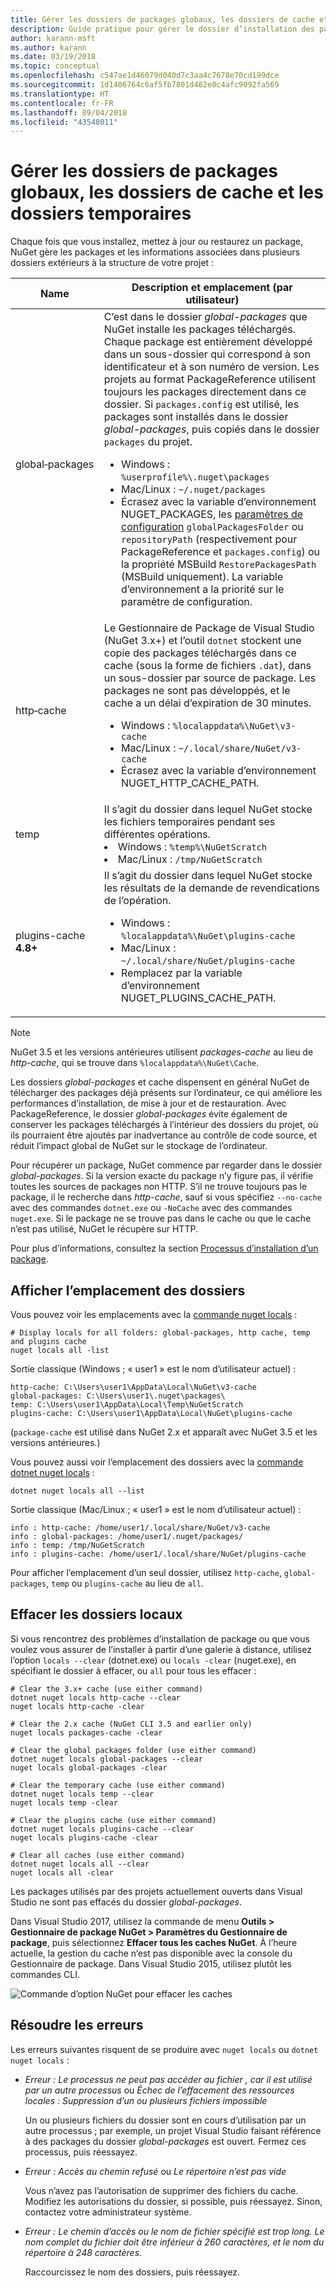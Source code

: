 ```yaml
---
title: Gérer les dossiers de packages globaux, les dossiers de cache et les dossiers temporaires dans NuGet
description: Guide pratique pour gérer le dossier d’installation des packages globaux, le cache de package et les dossiers temporaires présents sur un ordinateur et utilisés lors de l’installation, la restauration et la mise à jour de packages.
author: karann-msft
ms.author: karann
ms.date: 03/19/2018
ms.topic: conceptual
ms.openlocfilehash: c547ae1d46079d040d7c3aa4c7678e70cd199dce
ms.sourcegitcommit: 1d1406764c6af5fb7801d462e0c4afc9092fa569
ms.translationtype: HT
ms.contentlocale: fr-FR
ms.lasthandoff: 09/04/2018
ms.locfileid: "43548011"
---
```

# <a name="managing-the-global-packages-cache-and-temp-folders"></a>Gérer les dossiers de packages globaux, les dossiers de cache et les dossiers temporaires

Chaque fois que vous installez, mettez à jour ou restaurez un package, NuGet gère les packages et les informations associées dans plusieurs dossiers extérieurs à la structure de votre projet :

| Name | Description et emplacement (par utilisateur)|
| --- | --- |
| global&#8209;packages | C’est dans le dossier *global-packages* que NuGet installe les packages téléchargés. Chaque package est entièrement développé dans un sous-dossier qui correspond à son identificateur et à son numéro de version. Les projets au format PackageReference utilisent toujours les packages directement dans ce dossier. Si `packages.config` est utilisé, les packages sont installés dans le dossier *global-packages*, puis copiés dans le dossier `packages` du projet.<br/><ul><li>Windows : `%userprofile%\.nuget\packages`</li><li>Mac/Linux : `~/.nuget/packages`</li><li>Écrasez avec la variable d’environnement NUGET_PACKAGES, les [paramètres de configuration](../reference/nuget-config-file.md#config-section) `globalPackagesFolder` ou `repositoryPath` (respectivement pour PackageReference et `packages.config`) ou la propriété MSBuild `RestorePackagesPath` (MSBuild uniquement). La variable d’environnement a la priorité sur le paramètre de configuration.</li></ul> |
| http&#8209;cache | Le Gestionnaire de Package de Visual Studio (NuGet 3.x+) et l’outil `dotnet` stockent une copie des packages téléchargés dans ce cache (sous la forme de fichiers `.dat`), dans un sous-dossier par source de package. Les packages ne sont pas développés, et le cache a un délai d’expiration de 30 minutes.<br/><ul><li>Windows : `%localappdata%\NuGet\v3-cache`</li><li>Mac/Linux : `~/.local/share/NuGet/v3-cache`</li><li>Écrasez avec la variable d’environnement NUGET_HTTP_CACHE_PATH.</li></ul> |
| temp | Il s’agit du dossier dans lequel NuGet stocke les fichiers temporaires pendant ses différentes opérations.<br/><li>Windows : `%temp%\NuGetScratch`</li><li>Mac/Linux : `/tmp/NuGetScratch`</li></ul> |
| plugins-cache **4.8+** | Il s’agit du dossier dans lequel NuGet stocke les résultats de la demande de revendications de l’opération.<br/><ul><li>Windows : `%localappdata%\NuGet\plugins-cache`</li><li>Mac/Linux : `~/.local/share/NuGet/plugins-cache`</li><li>Remplacez par la variable d’environnement NUGET_PLUGINS_CACHE_PATH.</li></ul> |

> [!Note]
> NuGet 3.5 et les versions antérieures utilisent *packages-cache* au lieu de *http-cache*, qui se trouve dans `%localappdata%\NuGet\Cache`.

Les dossiers *global-packages* et cache dispensent en général NuGet de télécharger des packages déjà présents sur l’ordinateur, ce qui améliore les performances d’installation, de mise à jour et de restauration. Avec PackageReference, le dossier *global-packages* évite également de conserver les packages téléchargés à l’intérieur des dossiers du projet, où ils pourraient être ajoutés par inadvertance au contrôle de code source, et réduit l’impact global de NuGet sur le stockage de l’ordinateur.

Pour récupérer un package, NuGet commence par regarder dans le dossier *global-packages*. Si la version exacte du package n’y figure pas, il vérifie toutes les sources de packages non HTTP. S’il ne trouve toujours pas le package, il le recherche dans *http-cache*, sauf si vous spécifiez `--no-cache` avec des commandes `dotnet.exe` ou `-NoCache` avec des commandes `nuget.exe`. Si le package ne se trouve pas dans le cache ou que le cache n’est pas utilisé, NuGet le récupère sur HTTP.

Pour plus d’informations, consultez la section [Processus d’installation d’un package](ways-to-install-a-package.md#what-happens-when-a-package-is-installed).

## <a name="viewing-folder-locations"></a>Afficher l’emplacement des dossiers

Vous pouvez voir les emplacements avec la [commande nuget locals](../tools/cli-ref-locals.md) :

```cli
# Display locals for all folders: global-packages, http cache, temp and plugins cache
nuget locals all -list
```

Sortie classique (Windows ; « user1 » est le nom d’utilisateur actuel) :

```output
http-cache: C:\Users\user1\AppData\Local\NuGet\v3-cache
global-packages: C:\Users\user1\.nuget\packages\
temp: C:\Users\user1\AppData\Local\Temp\NuGetScratch
plugins-cache: C:\Users\user1\AppData\Local\NuGet\plugins-cache
```

(`package-cache` est utilisé dans NuGet 2.x et apparaît avec NuGet 3.5 et les versions antérieures.)

Vous pouvez aussi voir l’emplacement des dossiers avec la [commande dotnet nuget locals](/dotnet/core/tools/dotnet-nuget-locals) :

```cli
dotnet nuget locals all --list
```

Sortie classique (Mac/Linux ; « user1 » est le nom d’utilisateur actuel) :

```output
info : http-cache: /home/user1/.local/share/NuGet/v3-cache
info : global-packages: /home/user1/.nuget/packages/
info : temp: /tmp/NuGetScratch
info : plugins-cache: /home/user1/.local/share/NuGet/plugins-cache
```

Pour afficher l’emplacement d’un seul dossier, utilisez `http-cache`, `global-packages`, `temp` ou `plugins-cache` au lieu de `all`.

## <a name="clearing-local-folders"></a>Effacer les dossiers locaux

Si vous rencontrez des problèmes d’installation de package ou que vous voulez vous assurer de l’installer à partir d’une galerie à distance, utilisez l’option `locals --clear` (dotnet.exe) ou `locals -clear` (nuget.exe), en spécifiant le dossier à effacer, ou `all` pour tous les effacer :

```cli
# Clear the 3.x+ cache (use either command)
dotnet nuget locals http-cache --clear
nuget locals http-cache -clear

# Clear the 2.x cache (NuGet CLI 3.5 and earlier only)
nuget locals packages-cache -clear

# Clear the global packages folder (use either command)
dotnet nuget locals global-packages --clear
nuget locals global-packages -clear

# Clear the temporary cache (use either command)
dotnet nuget locals temp --clear
nuget locals temp -clear

# Clear the plugins cache (use either command)
dotnet nuget locals plugins-cache --clear
nuget locals plugins-cache -clear

# Clear all caches (use either command)
dotnet nuget locals all --clear
nuget locals all -clear
```

Les packages utilisés par des projets actuellement ouverts dans Visual Studio ne sont pas effacés du dossier *global-packages*.

Dans Visual Studio 2017, utilisez la commande de menu **Outils > Gestionnaire de package NuGet > Paramètres du Gestionnaire de package**, puis sélectionnez **Effacer tous les caches NuGet**. À l’heure actuelle, la gestion du cache n’est pas disponible avec la console du Gestionnaire de package. Dans Visual Studio 2015, utilisez plutôt les commandes CLI.

![Commande d’option NuGet pour effacer les caches](media/options-clear-caches.png)

## <a name="troubleshooting-errors"></a>Résoudre les erreurs

Les erreurs suivantes risquent de se produire avec `nuget locals` ou `dotnet nuget locals` :

- *Erreur : Le processus ne peut pas accéder au fichier <package>, car il est utilisé par un autre processus* ou *Échec de l’effacement des ressources locales : Suppression d’un ou plusieurs fichiers impossible*

    Un ou plusieurs fichiers du dossier sont en cours d’utilisation par un autre processus ; par exemple, un projet Visual Studio faisant référence à des packages du dossier *global-packages* est ouvert. Fermez ces processus, puis réessayez.

- *Erreur : Accès au chemin <path> refusé* ou *Le répertoire n’est pas vide*

    Vous n’avez pas l’autorisation de supprimer des fichiers du cache. Modifiez les autorisations du dossier, si possible, puis réessayez. Sinon, contactez votre administrateur système.

- *Erreur : Le chemin d’accès ou le nom de fichier spécifié est trop long. Le nom complet du fichier doit être inférieur à 260 caractères, et le nom du répertoire à 248 caractères.*

    Raccourcissez le nom des dossiers, puis réessayez.

